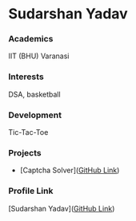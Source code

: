# Sudarshan Yadav

### Academics

IIT (BHU) Varanasi

### Interests

DSA, basketball

### Development

Tic-Tac-Toe

### Projects

- [Captcha Solver]([GitHub Link](https://github.com/Shud67/Handwritten-Text-Segmentation-and-Recognition))

### Profile Link

[Sudarshan Yadav]([GitHub Link](https://github.com/Shud67))

